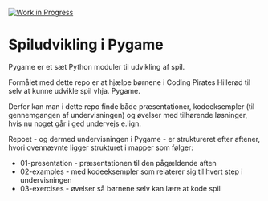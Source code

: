 [![Work in Progress](https://img.shields.io/badge/status-work--in--progress-yellow)](https://github.com/yourusername/your-repo)

# Spiludvikling i Pygame
Pygame er et sæt Python moduler til udvikling af spil.

Formålet med dette repo er at hjælpe børnene i Coding Pirates Hillerød til selv at kunne udvikle spil vhja. Pygame.

Derfor kan man i dette repo finde både præsentationer, kodeeksempler (til gennemgangen af undervisningen) og øvelser med tilhørende løsninger, hvis nu noget går i ged undervejs e.lign.

Repoet - og dermed undervisningen i Pygame - er struktureret efter aftener, hvori ovennævnte ligger strukturet i mapper som følger:
* 01-presentation - præsentationen til den pågældende aften
* 02-examples - med kodeeksempler som relaterer sig til hvert step i undervisningen
* 03-exercises - øvelser så børnene selv kan lære at kode spil
